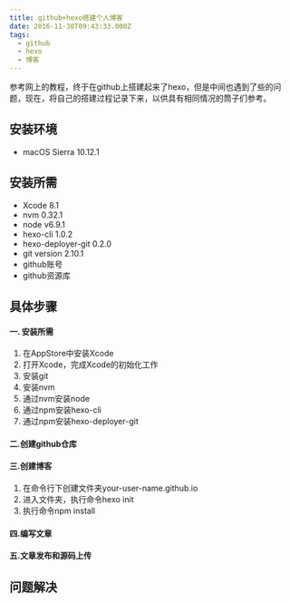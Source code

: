 ```yaml
---
title: github+hexo搭建个人博客
date: 2016-11-30T09:43:33.000Z
tags:
  - github
  - hexo
  - 博客
---
```

参考网上的教程，终于在github上搭建起来了hexo，但是中间也遇到了些的问题，现在，将自己的搭建过程记录下来，以供具有相同情况的筒子们参考。
<!--more-->
## 安装环境
- macOS Sierra 10.12.1

## 安装所需
- Xcode 8.1
- nvm 0.32.1
- node v6.9.1
- hexo-cli 1.0.2
- hexo-deployer-git 0.2.0
- git version 2.10.1
- github账号
- github资源库

## 具体步骤
#### 一. 安装所需
1. 在AppStore中安装Xcode
2. 打开Xcode，完成Xcode的初始化工作
3. 安装git
3. 安装nvm
4. 通过nvm安装node
5. 通过npm安装hexo-cli
6. 通过npm安装hexo-deployer-git

#### 二.创建github仓库


#### 三.创建博客
1. 在命令行下创建文件夹your-user-name.github.io
2. 进入文件夹，执行命令hexo init
3. 执行命令npm install

#### 四.编写文章

#### 五.文章发布和源码上传


## 问题解决
